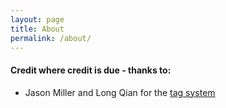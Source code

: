 ```yaml
---
layout: page
title: About
permalink: /about/
---
```



#### Credit where credit is due - thanks to:
- Jason Miller and Long Qian for the [tag system](http://www.jasonemiller.org/2020/12/23/tagging-posts-in-jekyll-minima.html)

